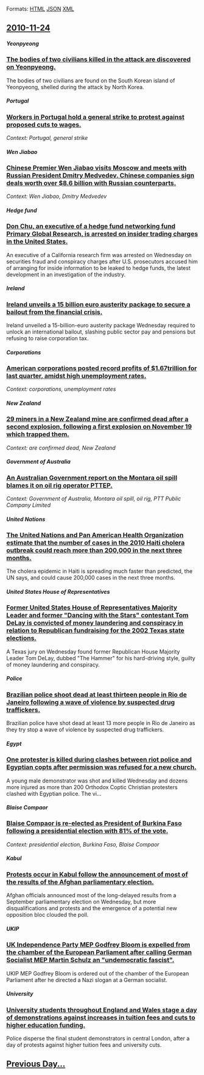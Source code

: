 
Formats: [HTML](2010/11/24/index.html)  [JSON](2010/11/24/index.json)  [XML](2010/11/24/index.xml)  

## [2010-11-24](/news/2010/11/24/index.md)

##### Yeonpyeong
### [The bodies of two civilians killed in the attack are discovered on Yeonpyeong. ](/news/2010/11/24/the-bodies-of-two-civilians-killed-in-the-attack-are-discovered-on-yeonpyeong.md)
The bodies of two civilians are found on the South Korean island of Yeonpyeong, shelled during the attack by North Korea.

##### Portugal
### [Workers in Portugal hold a general strike to protest against proposed cuts to wages. ](/news/2010/11/24/workers-in-portugal-hold-a-general-strike-to-protest-against-proposed-cuts-to-wages.md)
_Context: Portugal, general strike_

##### Wen Jiabao
### [Chinese Premier Wen Jiabao visits Moscow and meets with Russian President Dmitry Medvedev. Chinese companies sign deals worth over $8.6 billion with Russian counterparts. ](/news/2010/11/24/chinese-premier-wen-jiabao-visits-moscow-and-meets-with-russian-president-dmitry-medvedev-chinese-companies-sign-deals-worth-over-8-6-bill.md)
_Context: Wen Jiabao, Dmitry Medvedev_

##### Hedge fund
### [Don Chu, an executive of a hedge fund networking fund Primary Global Research, is arrested on insider trading charges in the United States. ](/news/2010/11/24/don-chu-an-executive-of-a-hedge-fund-networking-fund-primary-global-research-is-arrested-on-insider-trading-charges-in-the-united-states.md)
An executive of a California research firm was arrested on Wednesday on securities fraud and conspiracy charges after U.S. prosecutors accused him of arranging for inside information to be leaked to hedge funds, the latest development in an investigation of the industry.

#####  Ireland
### [ Ireland unveils a 15 billion euro austerity package to secure a bailout from the financial crisis. ](/news/2010/11/24/ireland-unveils-a-15-billion-euro-austerity-package-to-secure-a-bailout-from-the-financial-crisis.md)
Ireland unveiled a 15-billion-euro austerity package Wednesday required to unlock an international bailout, slashing public sector pay and pensions but refusing to raise corporation tax.

##### Corporations
### [American corporations posted record profits of $1.67trillion for last quarter, amidst high unemployment rates. ](/news/2010/11/24/american-corporations-posted-record-profits-of-1-67trillion-for-last-quarter-amidst-high-unemployment-rates.md)
_Context: corporations, unemployment rates_

##### New Zealand
### [29 miners in a New Zealand mine are confirmed dead after a second explosion, following a first explosion on November 19 which trapped them. ](/news/2010/11/24/29-miners-in-a-new-zealand-mine-are-confirmed-dead-after-a-second-explosion-following-a-first-explosion-on-november-19-which-trapped-them.md)
_Context: are confirmed dead, New Zealand_

##### Government of Australia
### [An Australian Government report on the Montara oil spill blames it on oil rig operator PTTEP. ](/news/2010/11/24/an-australian-government-report-on-the-montara-oil-spill-blames-it-on-oil-rig-operator-pttep.md)
_Context: Government of Australia, Montara oil spill, oil rig, PTT Public Company Limited_

##### United Nations
### [The United Nations and Pan American Health Organization estimate that the number of cases in the 2010 Haiti cholera outbreak could reach more than 200,000 in the next three months. ](/news/2010/11/24/the-united-nations-and-pan-american-health-organization-estimate-that-the-number-of-cases-in-the-2010-haiti-cholera-outbreak-could-reach-mor.md)
The cholera epidemic in Haiti is spreading much faster than predicted, the UN says, and could cause 200,000 cases in the next three months.

##### United States House of Representatives
### [Former United States House of Representatives Majority Leader and former "Dancing with the Stars" contestant Tom DeLay is convicted of money laundering and conspiracy in relation to Republican fundraising for the 2002 Texas state elections. ](/news/2010/11/24/former-united-states-house-of-representatives-majority-leader-and-former-dancing-with-the-stars-contestant-tom-delay-is-convicted-of-money.md)
A Texas jury on Wednesday found former Republican House Majority Leader Tom DeLay, dubbed &quot;The Hammer&quot; for his hard-driving style, guilty of money laundering and conspiracy.

##### Police
### [Brazilian police shoot dead at least thirteen people in Rio de Janeiro following a wave of violence by suspected drug traffickers. ](/news/2010/11/24/brazilian-police-shoot-dead-at-least-thirteen-people-in-rio-de-janeiro-following-a-wave-of-violence-by-suspected-drug-traffickers.md)
Brazilian police have shot dead at least 13 more people in Rio de Janeiro as they try stop a wave of violence by suspected drug traffickers.

##### Egypt
### [One protester is killed during clashes between riot police and Egyptian copts after permission was refused for a new church. ](/news/2010/11/24/one-protester-is-killed-during-clashes-between-riot-police-and-egyptian-copts-after-permission-was-refused-for-a-new-church.md)
A&#x20;young&#x20;male&#x20;demonstrator&#x20;was&#x20;shot&#x20;and&#x20;killed&#x20;Wednesday&#x20;and&#x20;dozens&#x20;more&#x20;injured&#x20;as&#x20;more&#x20;than&#x20;200&#x20;Orthodox&#x20;Coptic&#x20;Christian&#x20;protesters&#x20;clashed&#x20;with&#x20;Egyptian&#x20;police.&#x20;The&#x20;vi...

##### Blaise Compaor
### [Blaise Compaor is re-elected as President of Burkina Faso following a presidential election with 81% of the vote. ](/news/2010/11/24/blaise-compaore-is-re-elected-as-president-of-burkina-faso-following-a-presidential-election-with-81-of-the-vote.md)
_Context: presidential election, Burkina Faso, Blaise Compaor_

##### Kabul
### [Protests occur in Kabul follow the announcement of most of the results of the Afghan parliamentary election. ](/news/2010/11/24/protests-occur-in-kabul-follow-the-announcement-of-most-of-the-results-of-the-afghan-parliamentary-election.md)
Afghan officials announced most of the long-delayed results from a September parliamentary election on Wednesday, but more disqualifications and protests and the emergence of a potential new opposition bloc clouded the poll.

##### UKIP
### [UK Independence Party MEP Godfrey Bloom is expelled from the chamber of the European Parliament after calling German Socialist MEP Martin Schulz an "undemocratic fascist". ](/news/2010/11/24/uk-independence-party-mep-godfrey-bloom-is-expelled-from-the-chamber-of-the-european-parliament-after-calling-german-socialist-mep-martin-sc.md)
UKIP MEP Godfrey Bloom is ordered out of the chamber of the European Parliament after he directed a Nazi slogan at a German socialist.

##### University
### [University students throughout England and Wales stage a day of demonstrations against increases in tuition fees and cuts to higher education funding. ](/news/2010/11/24/university-students-throughout-england-and-wales-stage-a-day-of-demonstrations-against-increases-in-tuition-fees-and-cuts-to-higher-educatio.md)
Police disperse the final student demonstrators in central London, after a day of protests against higher tuition fees and university cuts.

## [Previous Day...](/news/2010/11/23/index.md)

